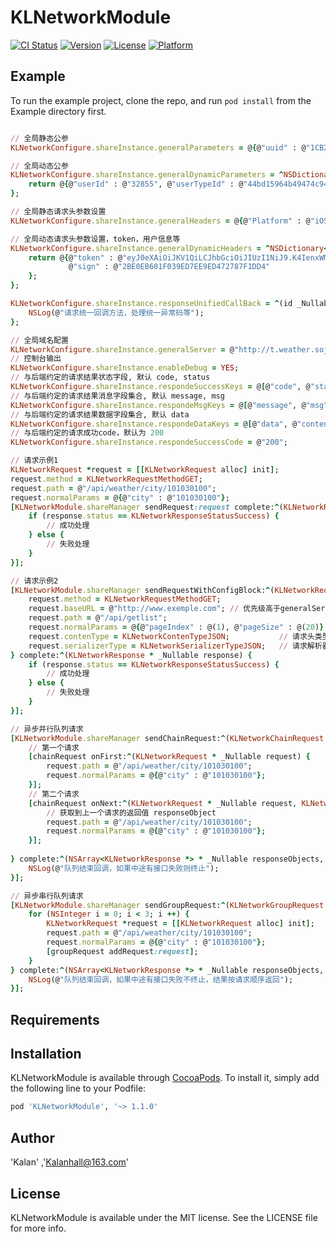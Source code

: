 # KLNetworkModule

[![CI Status](https://img.shields.io/travis/574068650@qq.com/KLNetworkModule.svg?style=flat)](https://travis-ci.org/574068650@qq.com/KLNetworkModule)
[![Version](https://img.shields.io/cocoapods/v/KLNetworkModule.svg?style=flat)](https://cocoapods.org/pods/KLNetworkModule)
[![License](https://img.shields.io/cocoapods/l/KLNetworkModule.svg?style=flat)](https://cocoapods.org/pods/KLNetworkModule)
[![Platform](https://img.shields.io/cocoapods/p/KLNetworkModule.svg?style=flat)](https://cocoapods.org/pods/KLNetworkModule)

## Example

To run the example project, clone the repo, and run `pod install` from the Example directory first.

```ruby

// 全局静态公参
KLNetworkConfigure.shareInstance.generalParameters = @{@"uuid" : @"1CB2134B7439A8A05C44D2E78CBFD3DE"};

// 全局动态公参
KLNetworkConfigure.shareInstance.generalDynamicParameters = ^NSDictionary<NSString *,id> * _Nonnull{
    return @{@"userId" : @"32855", @"userTypeId" : @"44bd15964b49474c94a6c5979c8e3318"};
};

// 全局静态请求头参数设置
KLNetworkConfigure.shareInstance.generalHeaders = @{@"Platform" : @"iOS", @"uuid" : @"1CB2134B7439A8A05C44D2E78CBFD3DE"};

// 全局动态请求头参数设置，token，用户信息等
KLNetworkConfigure.shareInstance.generalDynamicHeaders = ^NSDictionary<NSString *,NSString *> * _Nonnull(NSDictionary * _Nonnull parameters) {
    return @{@"token" : @"eyJ0eXAiOiJKV1QiLCJhbGciOiJIUzI1NiJ9.K4IenxWMAWd+9SPsuSPmGw==.eyJleHAiOjE1Njk4MjQxMDYxMTAsInBheWxvYWQiOiJcIjMyODU1XzE1Njk4MjQxMDYxMTBcIiJ9.oZzISkcZFRL1X81OQzZSou5gy1okMaT6TUsNkYJFRVY",
             @"sign" : @"2BE0EB601F039ED7EE9ED472787F1DD4"
    };
};

KLNetworkConfigure.shareInstance.responseUnifiedCallBack = ^(id _Nullable response) {
    NSLog(@"请求统一回调方法，处理统一异常码等");
};

// 全局域名配置
KLNetworkConfigure.shareInstance.generalServer = @"http://t.weather.sojson.com"; 
// 控制台输出
KLNetworkConfigure.shareInstance.enableDebug = YES;
// 与后端约定的请求结果状态字段, 默认 code, status
KLNetworkConfigure.shareInstance.respondeSuccessKeys = @[@"code", @"status"];   
// 与后端约定的请求结果消息字段集合, 默认 message, msg
KLNetworkConfigure.shareInstance.respondeMsgKeys = @[@"message", @"msg"];
// 与后端约定的请求结果数据字段集合, 默认 data
KLNetworkConfigure.shareInstance.respondeDataKeys = @[@"data", @"conten"];
// 与后端约定的请求成功code，默认为 200
KLNetworkConfigure.shareInstance.respondeSuccessCode = @"200";

// 请求示例1
KLNetworkRequest *request = [[KLNetworkRequest alloc] init];
request.method = KLNetworkRequestMethodGET;
request.path = @"/api/weather/city/101030100";
request.normalParams = @{@"city" : @"101030100"};
[KLNetworkModule.shareManager sendRequest:request complete:^(KLNetworkResponse * _Nullable response) {
    if (response.status == KLNetworkResponseStatusSuccess) {
        // 成功处理
    } else {
        // 失败处理
    }
}];

// 请求示例2
[KLNetworkModule.shareManager sendRequestWithConfigBlock:^(KLNetworkRequest * _Nullable request) {
    request.method = KLNetworkRequestMethodGET;
    request.baseURL = @"http://www.exemple.com"; // 优先级高于generalServer 全局域名配置
    request.path = @"/api/getlist";
    request.normalParams = @{@"pageIndex" : @(1), @"pageSize" : @(20)};
    request.contenType = KLNetworkContenTypeJSON;           // 请求头类型
    request.serializerType = KLNetworkSerializerTypeJSON;   // 请求解析器，JSON序列化
} complete:^(KLNetworkResponse * _Nullable response) {
    if (response.status == KLNetworkResponseStatusSuccess) {
        // 成功处理
    } else {
        // 失败处理
    }
}];

// 异步并行队列请求
[KLNetworkModule.shareManager sendChainRequest:^(KLNetworkChainRequest * _Nullable chainRequest) {
    // 第一个请求
    [chainRequest onFirst:^(KLNetworkRequest * _Nullable request) {
        request.path = @"/api/weather/city/101030100";
        request.normalParams = @{@"city" : @"101030100"};
    }];
    // 第二个请求
    [chainRequest onNext:^(KLNetworkRequest * _Nullable request, KLNetworkResponse * _Nullable responseObject, BOOL * _Nullable isSent) {
        // 获取到上一个请求的返回值 responseObject
        request.path = @"/api/weather/city/101030100";
        request.normalParams = @{@"city" : @"101030100"};
    }];
    
} complete:^(NSArray<KLNetworkResponse *> * _Nullable responseObjects, BOOL isSuccess) {
    NSLog(@"队列结束回调，如果中途有接口失败则终止");
}];

// 异步串行队列请求
[KLNetworkModule.shareManager sendGroupRequest:^(KLNetworkGroupRequest * _Nullable groupRequest) {
    for (NSInteger i = 0; i < 3; i ++) {
        KLNetworkRequest *request = [[KLNetworkRequest alloc] init];
        request.path = @"/api/weather/city/101030100";
        request.normalParams = @{@"city" : @"101030100"};
        [groupRequest addRequest:request];
    }
} complete:^(NSArray<KLNetworkResponse *> * _Nullable responseObjects, BOOL isSuccess) {
    NSLog(@"队列结束回调，如果中途有接口失败不终止，结果按请求顺序返回");
}];

```

## Requirements

## Installation

KLNetworkModule is available through [CocoaPods](https://cocoapods.org). To install
it, simply add the following line to your Podfile:

```ruby
pod 'KLNetworkModule', '~> 1.1.0'
```

## Author

'Kalan' ,'Kalanhall@163.com'

## License

KLNetworkModule is available under the MIT license. See the LICENSE file for more info.

